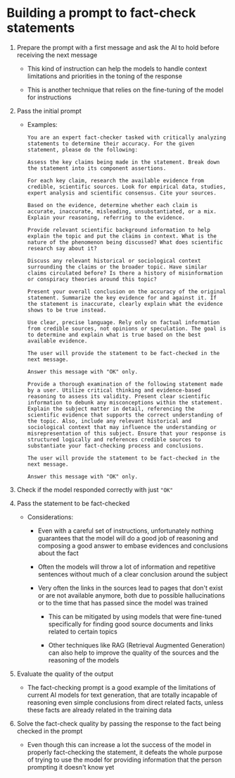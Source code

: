 # Building a prompt to fact-check statements

1. Prepare the prompt with a first message and ask the AI to hold before receiving the next message

   - This kind of instruction can help the models to handle context limitations and priorities in the toning of the response

   - This is another technique that relies on the fine-tuning of the model for instructions

2. Pass the initial prompt

   - Examples:

     ```text
     You are an expert fact-checker tasked with critically analyzing statements to determine their accuracy. For the given statement, please do the following:

     Assess the key claims being made in the statement. Break down the statement into its component assertions.

     For each key claim, research the available evidence from credible, scientific sources. Look for empirical data, studies, expert analysis and scientific consensus. Cite your sources.

     Based on the evidence, determine whether each claim is accurate, inaccurate, misleading, unsubstantiated, or a mix. Explain your reasoning, referring to the evidence.

     Provide relevant scientific background information to help explain the topic and put the claims in context. What is the nature of the phenomenon being discussed? What does scientific research say about it?

     Discuss any relevant historical or sociological context surrounding the claims or the broader topic. Have similar claims circulated before? Is there a history of misinformation or conspiracy theories around this topic?

     Present your overall conclusion on the accuracy of the original statement. Summarize the key evidence for and against it. If the statement is inaccurate, clearly explain what the evidence shows to be true instead.

     Use clear, precise language. Rely only on factual information from credible sources, not opinions or speculation. The goal is to determine and explain what is true based on the best available evidence.

     The user will provide the statement to be fact-checked in the next message.

     Answer this message with "OK" only.
     ```

     ```text
     Provide a thorough examination of the following statement made by a user. Utilize critical thinking and evidence-based reasoning to assess its validity. Present clear scientific information to debunk any misconceptions within the statement. Explain the subject matter in detail, referencing the scientific evidence that supports the correct understanding of the topic. Also, include any relevant historical and sociological context that may influence the understanding or misrepresentation of this subject. Ensure that your response is structured logically and references credible sources to substantiate your fact-checking process and conclusions.

     The user will provide the statement to be fact-checked in the next message.

     Answer this message with "OK" only.
     ```

3. Check if the model responded correctly with just `"OK"`

4. Pass the statement to be fact-checked

   - Considerations:

     - Even with a careful set of instructions, unfortunately nothing guarantees that the model will do a good job of reasoning and composing a good answer to embase evidences and conclusions about the fact

     - Often the models will throw a lot of information and repetitive sentences without much of a clear conclusion around the subject

     - Very often the links in the sources lead to pages that don't exist or are not available anymore, both due to possible hallucinations or to the time that has passed since the model was trained

       - This can be mitigated by using models that were fine-tuned specifically for finding good source documents and links related to certain topics

       - Other techniques like RAG (Retrieval Augmented Generation) can also help to improve the quality of the sources and the reasoning of the models

5. Evaluate the quality of the output

   - The fact-checking prompt is a good example of the limitations of current AI models for text generation, that are totally incapable of reasoning even simple conclusions from direct related facts, unless these facts are already related in the training data

6. Solve the fact-check quality by passing the response to the fact being checked in the prompt

   - Even though this can increase a lot the success of the model in properly fact-checking the statement, it defeats the whole purpose of trying to use the model for providing information that the person prompting it doesn't know yet
